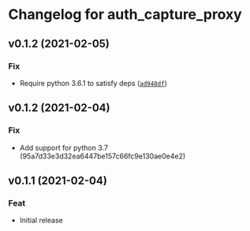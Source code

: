 # Changelog for auth_capture_proxy

<!--next-version-placeholder-->

## v0.1.2 (2021-02-05)
### Fix
* Require python 3.6.1 to satisfy deps ([`ad948df`](https://github.com/alandtse/auth_capture_proxy/commit/ad948dff71de2ccd1d0555e129db07aeeb7fa890))

## v0.1.2 (2021-02-04)

### Fix

- Add support for python 3.7 (95a7d33e3d32ea6447be157c66fc9e130ae0e4e2)

## v0.1.1 (2021-02-04)

### Feat

- Initial release
